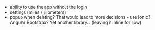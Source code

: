* ability to use the app without the login
* settings (miles / kilometers)
* popup when deleting? That would lead to more decisions - use Ionic? Angular Bootstrap? Yet another library... (leaving it inline for now)